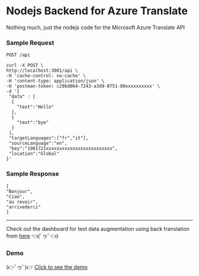 # Nodejs Backend for Azure Translate

Nothing much, just the nodejs code for the Microsoft Azure Translate API

### Sample Request
`POST /api`

    curl -X POST \
    http://localhost:3001/api \
    -H 'cache-control: no-cache' \
    -H 'content-type: application/json' \
    -H 'postman-token: c29bd064-7243-a3d9-0751-80xxxxxxxxxx' \
    -d '{
     "data" : [
      {
        "text":"Hello"
      },
      {
        "text":"bye"
      }
     ],
     "targetLanguages":["fr","it"],
     "sourceLanguage":"en",
     "key":"1981721xxxxxxxxxxxxxxxxxxxxxxxxx",
     "location":"Global"
    }'

### Sample Response
    [
    "Bonjour",
    "Ciao",
    "au revoir",
    "arrivederci"
    ]

---

Check out the dashboard for text data augmentation using back translation from [here](https://github.com/AchinthaShiran/text_augmentation_dashboard) 👈(ﾟヮﾟ👈)

### Demo
(👉ﾟヮﾟ)👉 [Click to see the demo](https://text-augmentation-dashboard.herokuapp.com/)
